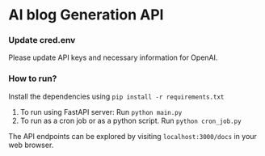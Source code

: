 # AI blog Generation API

### Update cred.env
Please update API keys and necessary information for OpenAI.

### How to run?
Install the dependencies using `pip install -r requirements.txt`

1. To run using FastAPI server:
Run `python main.py`
2. To run as a cron job or as a python script.
Run `python cron_job.py`

The API endpoints can be explored by visiting `localhost:3000/docs` in your web browser.

